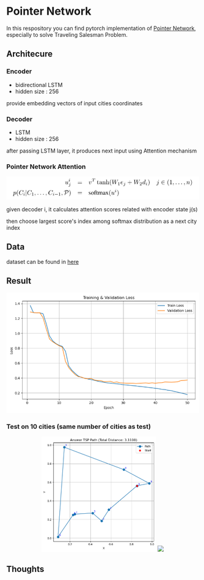 # Pointer Network

In this respository you can find pytorch implementation of [Pointer Network](https://arxiv.org/abs/1506.03134), especially to solve Traveling Salesman Problem. 


## Architecure
### Encoder
* bidirectional LSTM
* hidden size : 256 

provide embedding vectors of input cities coordinates

### Decoder
* LSTM
* hidden size : 256 

after passing LSTM layer, it produces next input using Attention mechanism

### Pointer Network Attention
![attn](img/ptrnet.png)

given decoder i, it calculates attention scores related with encoder state j(s) 

then choose largest score's index among softmax distribution as a next city index

## Data
dataset can be found in [here](https://drive.google.com/drive/folders/0B2fg8yPGn2TCMzBtS0o4Q2RJaEU?resourcekey=0-46fqXNrTmcUA4MfT6GLcIg)

## Result

![Train Result](img/loss_curve.png)

### Test on 10 cities (same number of cities as test)
<p align="center">
  <img src="img/tsp_10_answer_best.png" width="300"/>
  <img src="img/tsp_10_predr_best.png" width="300"/>
</p>



## Thoughts
